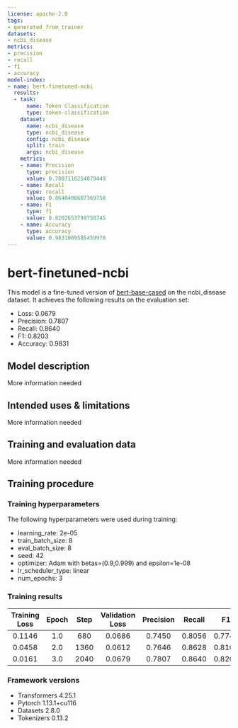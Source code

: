 ```yaml
---
license: apache-2.0
tags:
- generated_from_trainer
datasets:
- ncbi_disease
metrics:
- precision
- recall
- f1
- accuracy
model-index:
- name: bert-finetuned-ncbi
  results:
  - task:
      name: Token Classification
      type: token-classification
    dataset:
      name: ncbi_disease
      type: ncbi_disease
      config: ncbi_disease
      split: train
      args: ncbi_disease
    metrics:
    - name: Precision
      type: precision
      value: 0.7807118254879449
    - name: Recall
      type: recall
      value: 0.8640406607369758
    - name: F1
      type: f1
      value: 0.8202653799758745
    - name: Accuracy
      type: accuracy
      value: 0.9831009585459978
---
```


<!-- This model card has been generated automatically according to the information the Trainer had access to. You
should probably proofread and complete it, then remove this comment. -->

# bert-finetuned-ncbi

This model is a fine-tuned version of [bert-base-cased](https://huggingface.co/bert-base-cased) on the ncbi_disease dataset.
It achieves the following results on the evaluation set:
- Loss: 0.0679
- Precision: 0.7807
- Recall: 0.8640
- F1: 0.8203
- Accuracy: 0.9831

## Model description

More information needed

## Intended uses & limitations

More information needed

## Training and evaluation data

More information needed

## Training procedure

### Training hyperparameters

The following hyperparameters were used during training:
- learning_rate: 2e-05
- train_batch_size: 8
- eval_batch_size: 8
- seed: 42
- optimizer: Adam with betas=(0.9,0.999) and epsilon=1e-08
- lr_scheduler_type: linear
- num_epochs: 3

### Training results

| Training Loss | Epoch | Step | Validation Loss | Precision | Recall | F1     | Accuracy |
|:-------------:|:-----:|:----:|:---------------:|:---------:|:------:|:------:|:--------:|
| 0.1146        | 1.0   | 680  | 0.0686          | 0.7450    | 0.8056 | 0.7741 | 0.9805   |
| 0.0458        | 2.0   | 1360 | 0.0612          | 0.7646    | 0.8628 | 0.8107 | 0.9815   |
| 0.0161        | 3.0   | 2040 | 0.0679          | 0.7807    | 0.8640 | 0.8203 | 0.9831   |


### Framework versions

- Transformers 4.25.1
- Pytorch 1.13.1+cu116
- Datasets 2.8.0
- Tokenizers 0.13.2
